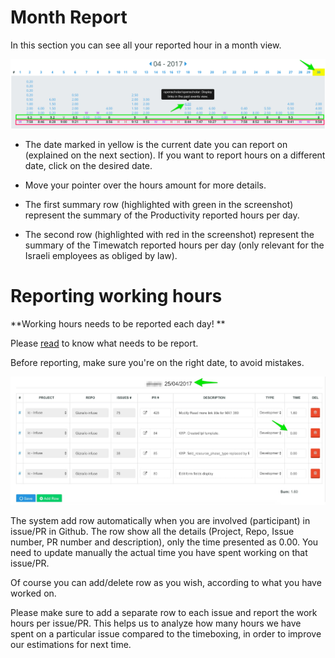 # Month Report

In this section you can see all your reported hour in a month view.

![](/images/productivity/month_report.jpg)

* The date marked in yellow is the current date you can report on \(explained on the next section\). If you want to report hours on a different date, click on the desired date.

* Move your pointer over the hours amount for more details.

* The first summary row \(highlighted with green in the screenshot\) represent the summary of the Productivity reported hours per day.

* The second row \(highlighted with red in the screenshot\) represent the summary of the Timewatch reported hours per day \(only relevant for the Israeli employees as obliged by law\).

# Reporting working hours

**Working hours needs to be reported each day! **

Please [read](https://www.thegizraway.com/productivity.html) to know what needs to be report.

Before reporting, make sure you're on the right date, to avoid mistakes.

![](/images/productivity/report_working_hours.jpg)

The system add row automatically when you are involved \(participant\) in issue/PR in Github. The row show all the details \(Project, Repo, Issue number, PR number and description\), only the time presented as 0.00. You need to update manually the actual time you have spent working on that issue/PR.

Of course you can add/delete row as you wish, according to what you have worked on.

Please make sure to add a separate row to each issue and report the work hours per issue/PR. This helps us to analyze how many hours we have spent on a particular issue compared to the timeboxing, in order to improve our estimations for next time.

